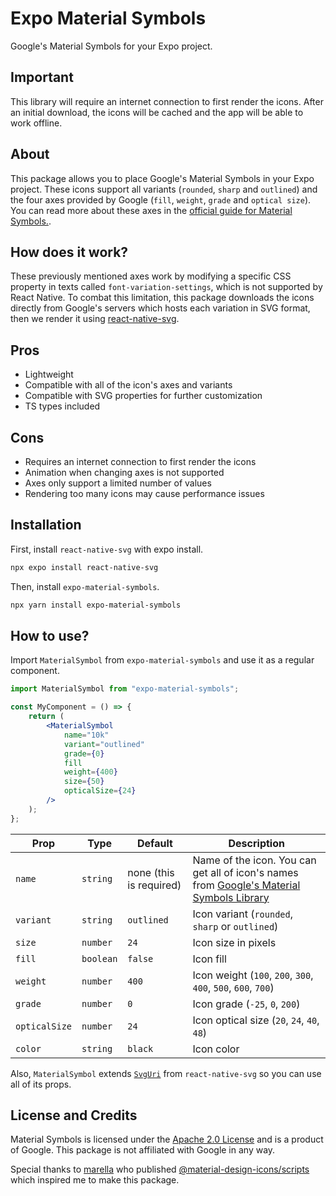 # Expo Material Symbols

Google's Material Symbols for your Expo project.

## Important

This library will require an internet connection to first render the icons. After an initial download, the icons will be cached and the app will be able to work offline.

## About

This package allows you to place Google's Material Symbols in your Expo project. These icons support all variants (`rounded`, `sharp` and `outlined`) and the four axes provided by Google (`fill`, `weight`, `grade` and `optical size`). You can read more about these axes in the [official guide for Material Symbols.](https://developers.google.com/fonts/docs/material_symbols#what_are_material_symbols).

## How does it work?

These previously mentioned axes work by modifying a specific CSS property in texts called `font-variation-settings`, which is not supported by React Native. To combat this limitation, this package downloads the icons directly from Google's servers which hosts each variation in SVG format, then we render it using [react-native-svg](https://github.com/software-mansion/react-native-svg/blob/main/USAGE.md).

## Pros

- Lightweight
- Compatible with all of the icon's axes and variants
- Compatible with SVG properties for further customization
- TS types included

## Cons

- Requires an internet connection to first render the icons
- Animation when changing axes is not supported
- Axes only support a limited number of values
- Rendering too many icons may cause performance issues

## Installation

First, install `react-native-svg` with expo install.

```bash
npx expo install react-native-svg
```

Then, install `expo-material-symbols`.

```bash
npx yarn install expo-material-symbols
```

## How to use?

Import `MaterialSymbol` from `expo-material-symbols` and use it as a regular component.

```jsx
import MaterialSymbol from "expo-material-symbols";

const MyComponent = () => {
	return (
		<MaterialSymbol
			name="10k"
			variant="outlined"
			grade={0}
			fill
			weight={400}
			size={50}
			opticalSize={24}
		/>
	);
};
```

| Prop          | Type      | Default                 | Description                                                                                                                |
| ------------- | --------- | ----------------------- | -------------------------------------------------------------------------------------------------------------------------- |
| `name`        | `string`  | none (this is required) | Name of the icon. You can get all of icon's names from [Google's Material Symbols Library](https://fonts.google.com/icons) |
| `variant`     | `string`  | `outlined`              | Icon variant (`rounded`, `sharp` or `outlined`)                                                                            |
| `size`        | `number`  | `24`                    | Icon size in pixels                                                                                                        |
| `fill`        | `boolean` | `false`                 | Icon fill                                                                                                                  |
| `weight`      | `number`  | `400`                   | Icon weight (`100`, `200`, `300`, `400`, `500`, `600`, `700`)                                                              |
| `grade`       | `number`  | `0`                     | Icon grade (`-25`, `0`, `200`)                                                                                             |
| `opticalSize` | `number`  | `24`                    | Icon optical size (`20`, `24`, `40`, `48`)                                                                                 |
| `color`       | `string`  | `black`                 | Icon color                                                                                                                 |

Also, `MaterialSymbol` extends [`SvgUri`](https://github.com/software-mansion/react-native-svg/blob/main/USAGE.md#use-with-content-loaded-from-uri) from `react-native-svg` so you can use all of its props.

## License and Credits

Material Symbols is licensed under the [Apache 2.0 License](https://www.apache.org/licenses/LICENSE-2.0) and is a product of Google. This package is not affiliated with Google in any way.

Special thanks to [marella](https://www.npmjs.com/~marella) who published [@material-design-icons/scripts
](https://www.npmjs.com/package/@material-design-icons/scripts) which inspired me to make this package.
